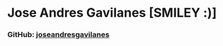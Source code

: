 # Jose Andres Gavilanes [SMILEY :)]
### GitHub: [joseandresgavilanes](https://github.com/joseandresgavilanes)